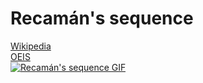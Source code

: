 # Recamán's sequence

[Wikipedia](https://en.wikipedia.org/wiki/Recam%C3%A1n%27s_sequence)\
[OEIS](https://oeis.org/A005132)\
[![Recamán's sequence GIF](/recaman.gif)](https://nonvegan.github.io/racaman-sequence)
